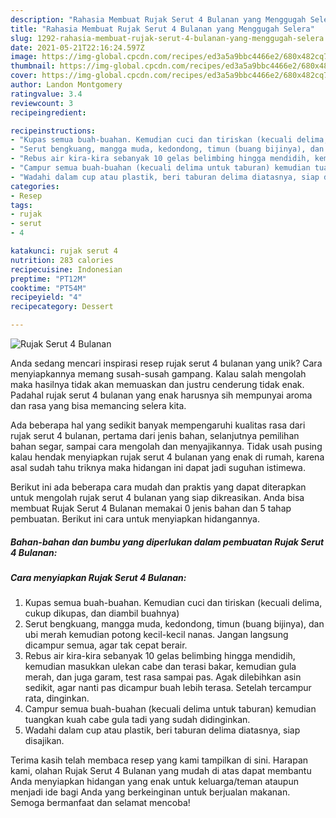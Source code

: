 ```yaml
---
description: "Rahasia Membuat Rujak Serut 4 Bulanan yang Menggugah Selera"
title: "Rahasia Membuat Rujak Serut 4 Bulanan yang Menggugah Selera"
slug: 1292-rahasia-membuat-rujak-serut-4-bulanan-yang-menggugah-selera
date: 2021-05-21T22:16:24.597Z
image: https://img-global.cpcdn.com/recipes/ed3a5a9bbc4466e2/680x482cq70/rujak-serut-4-bulanan-foto-resep-utama.jpg
thumbnail: https://img-global.cpcdn.com/recipes/ed3a5a9bbc4466e2/680x482cq70/rujak-serut-4-bulanan-foto-resep-utama.jpg
cover: https://img-global.cpcdn.com/recipes/ed3a5a9bbc4466e2/680x482cq70/rujak-serut-4-bulanan-foto-resep-utama.jpg
author: Landon Montgomery
ratingvalue: 3.4
reviewcount: 3
recipeingredient:

recipeinstructions:
- "Kupas semua buah-buahan. Kemudian cuci dan tiriskan (kecuali delima, cukup dikupas, dan diambil buahnya)"
- "Serut bengkuang, mangga muda, kedondong, timun (buang bijinya), dan ubi merah kemudian potong kecil-kecil nanas. Jangan langsung dicampur semua, agar tak cepat berair."
- "Rebus air kira-kira sebanyak 10 gelas belimbing hingga mendidih, kemudian masukkan ulekan cabe dan terasi bakar, kemudian gula merah, dan juga garam, test rasa sampai pas. Agak dilebihkan asin sedikit, agar nanti pas dicampur buah lebih terasa. Setelah tercampur rata, dinginkan."
- "Campur semua buah-buahan (kecuali delima untuk taburan) kemudian tuangkan kuah cabe gula tadi yang sudah didinginkan."
- "Wadahi dalam cup atau plastik, beri taburan delima diatasnya, siap disajikan."
categories:
- Resep
tags:
- rujak
- serut
- 4

katakunci: rujak serut 4 
nutrition: 283 calories
recipecuisine: Indonesian
preptime: "PT12M"
cooktime: "PT54M"
recipeyield: "4"
recipecategory: Dessert

---
```



![Rujak Serut 4 Bulanan](https://img-global.cpcdn.com/recipes/ed3a5a9bbc4466e2/680x482cq70/rujak-serut-4-bulanan-foto-resep-utama.jpg)

Anda sedang mencari inspirasi resep rujak serut 4 bulanan yang unik? Cara menyiapkannya memang susah-susah gampang. Kalau salah mengolah maka hasilnya tidak akan memuaskan dan justru cenderung tidak enak. Padahal rujak serut 4 bulanan yang enak harusnya sih mempunyai aroma dan rasa yang bisa memancing selera kita.

Ada beberapa hal yang sedikit banyak mempengaruhi kualitas rasa dari rujak serut 4 bulanan, pertama dari jenis bahan, selanjutnya pemilihan bahan segar, sampai cara mengolah dan menyajikannya. Tidak usah pusing kalau hendak menyiapkan rujak serut 4 bulanan yang enak di rumah, karena asal sudah tahu triknya maka hidangan ini dapat jadi suguhan istimewa.




Berikut ini ada beberapa cara mudah dan praktis yang dapat diterapkan untuk mengolah rujak serut 4 bulanan yang siap dikreasikan. Anda bisa membuat Rujak Serut 4 Bulanan memakai 0 jenis bahan dan 5 tahap pembuatan. Berikut ini cara untuk menyiapkan hidangannya.

<!--inarticleads1-->

##### Bahan-bahan dan bumbu yang diperlukan dalam pembuatan Rujak Serut 4 Bulanan:





<!--inarticleads2-->

##### Cara menyiapkan Rujak Serut 4 Bulanan:

1. Kupas semua buah-buahan. Kemudian cuci dan tiriskan (kecuali delima, cukup dikupas, dan diambil buahnya)
1. Serut bengkuang, mangga muda, kedondong, timun (buang bijinya), dan ubi merah kemudian potong kecil-kecil nanas. Jangan langsung dicampur semua, agar tak cepat berair.
1. Rebus air kira-kira sebanyak 10 gelas belimbing hingga mendidih, kemudian masukkan ulekan cabe dan terasi bakar, kemudian gula merah, dan juga garam, test rasa sampai pas. Agak dilebihkan asin sedikit, agar nanti pas dicampur buah lebih terasa. Setelah tercampur rata, dinginkan.
1. Campur semua buah-buahan (kecuali delima untuk taburan) kemudian tuangkan kuah cabe gula tadi yang sudah didinginkan.
1. Wadahi dalam cup atau plastik, beri taburan delima diatasnya, siap disajikan.




Terima kasih telah membaca resep yang kami tampilkan di sini. Harapan kami, olahan Rujak Serut 4 Bulanan yang mudah di atas dapat membantu Anda menyiapkan hidangan yang enak untuk keluarga/teman ataupun menjadi ide bagi Anda yang berkeinginan untuk berjualan makanan. Semoga bermanfaat dan selamat mencoba!
